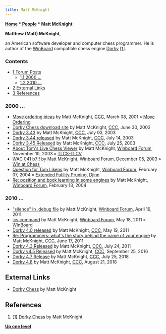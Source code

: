 ```yaml
---
title: Matt McKnight
---
```

**[Home](Home "Home") \* [People](People "People") \* Matt McKnight**


**Matthew (Matt) McKnight**,  

an American software developer and computer chess programmer. He is author of the [WinBoard](WinBoard "WinBoard") compatible chess engine [Dorky](Dorky "Dorky")
<a id="cite-note-1" href="#cite-ref-1">[1]</a>.



### Contents


* [1 Forum Posts](#forum-posts)
	+ [1.1 2000 ...](#2000-...)
	+ [1.2 2010 ...](#2010-...)
* [2 External Links](#external-links)
* [3 References](#references)






### 2000 ...


* [Move ordering ideas](https://www.stmintz.com/ccc/index.php?id=157570) by Matt McKnight, [CCC](CCC "CCC"), March 08, 2001 » [Move Ordering](Move_Ordering "Move Ordering")
* [Dorky Chess download site](https://www.stmintz.com/ccc/index.php?id=303923) by Matt McKnight, [CCC](CCC "CCC"), June 30, 2003
* [Dorky 3.43](https://www.stmintz.com/ccc/index.php?id=304559) by Matt McKnight, [CCC](CCC "CCC"), July 03, 2003
* [Dorky 3.44 released](https://www.stmintz.com/ccc/index.php?id=306467) by Matt McKnight, [CCC](CCC "CCC"), July 14, 2003
* [Dorky 3.45 Released](https://www.stmintz.com/ccc/index.php?id=308070) by Matt McKnight, [CCC](CCC "CCC"), July 25, 2003
* [About Tom's Live Chess Viewer](http://www.open-aurec.com/wbforum/viewtopic.php?f=18&t=45069) by Matt McKnight, [Winboard Forum](Computer_Chess_Forums "Computer Chess Forums"), November 10, 2003 » [TLCS-TLCV](TLCS-TLCV "TLCS-TLCV")
* [WAC 041 b7!!](http://www.open-aurec.com/wbforum/viewtopic.php?f=18&t=45460) by Matt McKnight, [Winboard Forum](Computer_Chess_Forums "Computer Chess Forums"), December 05, 2003 » [Win at Chess](Win_at_Chess "Win at Chess")
* [Question for Tom Likens](http://www.open-aurec.com/wbforum/viewtopic.php?f=18&t=46383) by Matt McKnight, [Winboard Forum](Computer_Chess_Forums "Computer Chess Forums"), February 07, 2004 » [Extended Futility Pruning](Futility_Pruning#Extendedfutilitypruning "Futility Pruning"), [Djinn](Djinn "Djinn")
* [Re: position and book learning in some engines](http://www.open-aurec.com/wbforum/viewtopic.php?f=18&t=46471&start=1) by Matt McKnight, [Winboard Forum](Computer_Chess_Forums "Computer Chess Forums"), February 13, 2004


### 2010 ...


* ["silence" in .debug file](http://www.open-aurec.com/wbforum/viewtopic.php?f=19&t=51705) by Matt McKnight, [Winboard Forum](Computer_Chess_Forums "Computer Chess Forums"), April 19, 2011
* [ics command](http://www.open-aurec.com/wbforum/viewtopic.php?f=19&t=51787) by Matt McKnight, [Winboard Forum](Computer_Chess_Forums "Computer Chess Forums"), May 18, 2011 » [WinBoard](WinBoard "WinBoard")
* [Dorky 4.0 released](http://www.talkchess.com/forum/viewtopic.php?t=39116) by Matt McKnight, [CCC](CCC "CCC"), May 19, 2011
* [Re: Programmers: what's the story behind the name of your engine](http://www.talkchess.com/forum3/viewtopic.php?f=2&t=39407&start=4) by Matt McKnight, [CCC](CCC "CCC"), June 17, 2011
* [Dorky 4.3 Released](http://www.talkchess.com/forum/viewtopic.php?t=39840) by Matt McKnight, [CCC](CCC "CCC"), July 24, 2011
* [Dorky v4.5 Released](http://www.talkchess.com/forum/viewtopic.php?t=61531) by Matt McKnight, [CCC](CCC "CCC"), September 25, 2016
* [Dorky 4.7 Release](http://www.talkchess.com/forum3/viewtopic.php?f=2&t=68075) by Matt McKnight, [CCC](CCC "CCC"), July 25, 2018
* [Dorky 4.8](http://www.talkchess.com/forum3/viewtopic.php?f=2&t=68267) by Matt McKnight, [CCC](CCC "CCC"), August 21, 2018


## External Links


* [Dorky Chess](http://home.insightbb.com/~mmcknight/) by Matt McKnight


## References


1. <a id="cite-ref-1" href="#cite-note-1">[1]</a> [Dorky Chess](http://home.insightbb.com/~mmcknight/) by Matt McKnight

**[Up one level](People "People")**







 
